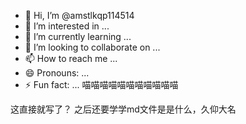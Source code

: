 - 👋 Hi, I’m @amstlkqp114514
- 👀 I’m interested in ...
- 🌱 I’m currently learning ...
- 💞️ I’m looking to collaborate on ...
- 📫 How to reach me ...
- 😄 Pronouns: ...
- ⚡ Fun fact: ...
喵喵喵喵喵喵喵喵喵喵喵

这直接就写了？ 
之后还要学学md文件是是什么，久仰大名



<!---
amstlkqp114514/amstlkqp114514 is a ✨ special ✨ repository because its `README.md` (this file) appears on your GitHub profile.
You can click the Preview link to take a look at your changes.
--->

